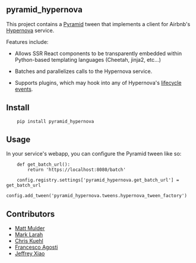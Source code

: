 pyramid_hypernova
--------------

This project contains a [Pyramid](http://docs.pylonsproject.org/en/latest/docs/pyramid.html) tween that implements a client for Airbnb's [Hypernova](//github.com/airbnb/hypernova) service.

Features include:

* Allows SSR React components to be transparently embedded within Python-based templating languages (Cheetah, jinja2, etc...)

* Batches and parallelizes calls to the Hypernova service.

* Supports plugins, which may hook into any of Hypernova's [lifecycle events](https://github.com/airbnb/hypernova/blob/master/docs/client-spec.md#plugin-lifecycle-api).

Install
-------

```
    pip install pyramid_hypernova
```

Usage
-----

In your service's webapp, you can configure the Pyramid tween like so:

```
    def get_batch_url():
        return 'https://localhost:8080/batch'

    config.registry.settings['pyramid_hypernova.get_batch_url'] = get_batch_url
    config.add_tween('pyramid_hypernova.tweens.hypernova_tween_factory')
```


Contributors
------------

- [Matt Mulder](https://github.com/mxmul)
- [Mark Larah](https://github.com/magicmark)
- [Chris Kuehl](https://github.com/chriskuehl)
- [Francesco Agosti](https://github.com/fragosti)
- [Jeffrey Xiao](https://github.com/jeffrey-xiao)
